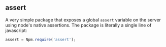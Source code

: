 assert
---

A very simple package that exposes a global `assert` variable on the server using node's native assertions. The package is literally a single line of javascript:

```javascript
assert = Npm.require('assert');
```
